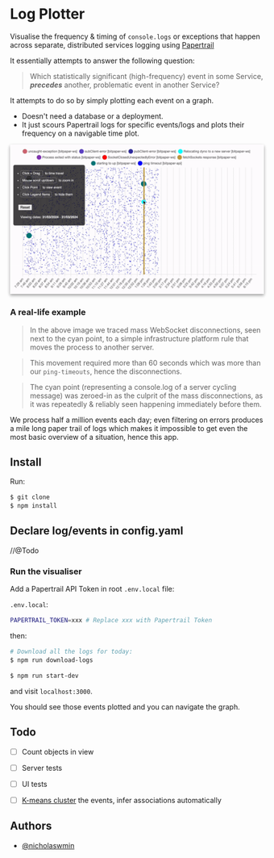 # Log Plotter

Visualise the frequency & timing of `console.logs` or exceptions
that happen across separate, distributed services logging using [Papertrail][pt]

It essentially attempts to answer the following question:

> Which statistically significant (high-frequency) event in some Service, ***precedes*** another, problematic event in another Service?

It attempts to do so by simply plotting each event on a graph.

- Doesn't need a database or a deployment.  
- It just scours Papertrail logs for specific events/logs and plots their
  frequency on a navigable time plot.

<p align="center">
  <img
  alt="Running time plot showing a suspected cause of high-frequency disconnections" src="images/demo.gif"
  style="box-shadow: 0 3px 6px rgba(0,0,0,0.16), 0 3px 6px rgba(0,0,0,0.23);">
</p>

### A real-life example

> In the above image we traced mass WebSocket disconnections,
seen next to the cyan point, to a simple infrastructure platform rule that moves
the process to another server.

> This movement required more than 60 seconds which was more than our
`ping-timeouts`, hence the disconnections.

> The cyan point (representing a console.log of a server cycling message)
was zeroed-in as the culprit of the mass disconnections, as it was repeatedly &
reliably seen happening immediately before them.

We process half a million events each day; even filtering on errors produces
a mile long paper trail of logs which makes it impossible to get even the
most basic overview of a situation, hence this app.

## Install

Run:

```bash
$ git clone
$ npm install
```

## Declare log/events in config.yaml

//@Todo

### Run the visualiser

Add a Papertrail API Token in root `.env.local` file:

`.env.local`:

```sh
PAPERTRAIL_TOKEN=xxx # Replace xxx with Papertrail Token
```

then:

```bash
# Download all the logs for today:
$ npm run download-logs
```

```bash
$ npm run start-dev
```  

and visit `localhost:3000`.

You should see those events plotted and you can navigate the graph.

## Todo

- [ ] Count objects in view
- [ ] Server tests
- [ ] UI tests
- [ ] [K-means cluster][kmeans] the events, infer associations automatically


## Authors

- [@nicholaswmin](https://github.com/nicholaswmin)

[pt]: https://www.papertrail.com/
[kmeans]: https://en.wikipedia.org/wiki/K-means_clustering
